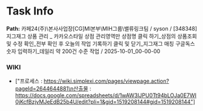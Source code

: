 # Task Info

**Path:** 카페24(주)\본사사업장\[CG]MI본부\MIH그룹\밸류링크팀 / syson / [348348] 지그재그 상품 관리 _ 카카오스타일 상점 관리영역만 상점명 클릭 하기_상점의 상품조회 및 수정 확인_전부 확인 후 오늘의 작업 기록하기 클릭 및 닫기_지그재그 매칭 구글독스 숫자 입력하기_데일리 약 200건 수준 작업 / 2025-10-01_00-00-00

### WIKI
- ["프로세스 : https://wiki.simplexi.com/pages/viewpage.action?pageId=2644644881\n산출물 : https://docs.google.com/spreadsheets/d/1wAW3lJPU0Tt94bLOJa0E7WI0jKcfBzjvMJeEdB25b4U/edit?pli=1&gid=1519208144#gid=1519208144"]

